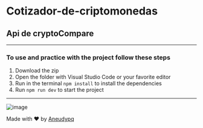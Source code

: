# Cotizador-de-criptomonedas

## Api de cryptoCompare

---
### To use and practice with the project follow these steps

1. Download the zip
2. Open the folder with Visual Studio Code or your favorite editor
3. Run in the terminal ``` npm install ``` to install the  dependencies
4. Run ``` npm run dev ``` to start the project
---

![image](https://user-images.githubusercontent.com/114118969/209154984-bc959b52-4e1e-45b9-87f1-3ca5fdd77472.png)


Made with :heart: by [Aneudypq](https://t.me/Aneudypq2004)
